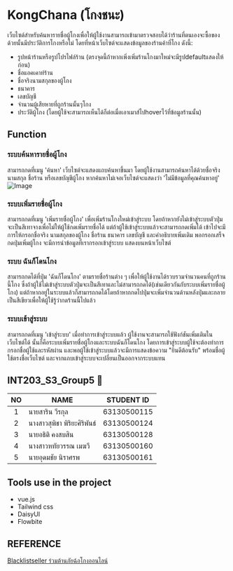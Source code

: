 # KongChana (โกงชนะ)

เว็บไซต์สำหรับค้นหารายชื่อผู้โกงเพื่อให้ผู้ใช้งานสามารถเข้ามาตรวจสอบได้ว่าร้านที่ตนเองจะซื้อของด้วยนั้นมีประวัติการโกงหรือไม่ โดยที่หน้าเว็บไซต์จะแสดงข้อมูลของร้านค้าที่โกง ดังนี้: 
+ รูปหน้าร้านหรือรูปโปรไฟล์ร้าน (ตรงจุดนี้ถ้าหากเพิ่งเพิ่มร้านโกงมาใหม่จะมีรูปdefaultแสดงให้ก่อน) 
+ ชื่อแอคเคาท์ร้าน 
+ ชื่อจริงนามสกุลของผู้โกง 
+ ธนาคาร 
+ เลขบัญชี 
+ จำนวนผู้เสียหายที่ถูกร้านนั้นๆโกง
+ ประวัติผู้โกง (โดยผู้ใช้จะสามารถเห็นได้ก็ต่อเมื่อเอาเมาส์ไปhoverไว้ที่ข้อมูลร้านนั้น)

## Function

### ระบบค้นหารายชื่อผู้โกง 
สามารถกดที่เมนู 'ค้นหา' เว็บไซต์จะแสดงแถบค้นหาขึ้นมา โดยผู้ใช้งานสามารถค้นหาได้ด้วยชื่อจริง นามสกุล ชื่อร้าน หรือเลขบัญชีผู้โกง หากค้นหาไม่เจอเว็บไซต์จะแสดงว่า 'ไม่มีข้อมูลที่คุณค้นหาอยู่'
![Image](/imgFunctionInReadme/functionSearch.gif)

### ระบบเพิ่มรายชื่อผู้โกง
สามารถกดที่เมนู 'เพิ่มรายชื่อผู้โกง' เพื่อเพิ่มร้านโกงใหม่เข้าสู่ระบบ โดยถ้าหากยังไม่เข้าสู่ระบบตัวปุ่มจะเป็นสีเทาจางเพื่อไม่ให้ผู้ใช้กดเพิ่มรายชื่อได้ แต่ถ้าผู้ใช้เข้าสู่ระบบแล้วจะสามารถกดเพิ่มได้ เข้าไปจะมีการให้กรอกชื่อจริง นามสกุลของผู้โกง ชื่อร้าน ธนาคาร เลขบัญชี และคำอธิบายเพิ่มเติม พอกรอกเสร็จกดปุ่มเพิ่มผู้โกง จะมีการนำข้อมูลที่เรากรอกเข้าสู่ระบบ แสดงบนหน้าเว็บไซต์

### ระบบ ฉันก็โดนโกง
สามารถกดได้ที่ปุ่ม 'ฉันก็โดนโกง' ตามรายชื่อร้านต่าง ๆ เพื่อให้ผู้ใช้งานได้รวบรวมจำนวนคนที่ถูกร้านนี้โกง ซึ่งถ้าผู้ใช้ไม่เข้าสู่ระบบตัวปุ่มจะเป็นสีเทาและไม่สามารถกดได้(เช่นเดียวกันกับระบบเพิ่มรายชื่อผู้โกง) แต่ถ้าหากอยู่ในระบบแล้วก็สามารถกดได้โดยถ้าหากกดไปปุ่มจะเพิ่มจำนวนด้านหลังปุ่มและกลายเป็นสีเขียวเพื่อให้ผู้ใช้รู้ว่ากดร้านนี้ไปแล้ว   

### ระบบเข้าสู่ระบบ
สามารถกดที่เมนู 'เข้าสู่ระบบ' เมื่อทำการเข้าสู่ระบบแล้ว ผู้ใช้งานจะสามารถใช้ฟังก์ชันเพิ่มเติมในเว็บไซต์ได้ นั้นก็คือระบบเพิ่มรายชื่อผู้โกงและระบบฉันก็โดนโกง โดยการเข้าสู่ระบบผู้ใช้จะต้องทำการกรอกชื่อผู้ใช้และรหัสผ่าน และพอผู้ใช้เข้าสู่ระบบแล้วจะมีการแสดงข้อความ "ยินดีต้อนรับ" พร้อมชื่อผู้ใช้ตรงชื่อเว็บไซต์ และจากแถบเข้าสู่ระบบจะเปลี่ยนเป็นออกจากระบบแทน

## INT203_S3_Group5 🎒

| NO   | NAME                 | STUDENT ID  |
| :--: | -------------------- | ----------- |
| 1    | นายสาริน วีรกุล         | 63130500115 |
| 2    | นางสาวสุพิชา พิริยะศิริพันธ์ | 63130500124 |
| 3    | นายอธิติ คงสบสิน        | 63130500128 |
| 4    | นางสาวหทัยวรรณ เมฆวี   | 63130500160 |
| 5    | นายอุดมชัย นิราศรพ      | 63130500161 |

## Tools use in the project
+ vue.js
+ Tailwind css
+ DaisyUI
+ Flowbite

## REFERENCE
[Blacklistseller ร่วมต้านภัยฉ้อโกงออนไลน์](https://www.blacklistseller.com/)

